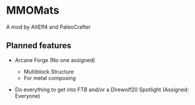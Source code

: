 MMOMats
=======

A mod by AltEff4 and PaleoCrafter

Planned features
----------------

- Arcane Forge (No one assigned)
  - Multiblock Structure
  - For metal composing

- Do everything to get into FTB and/or a Direwolf20 Spotlight (Assigned: Everyone)
